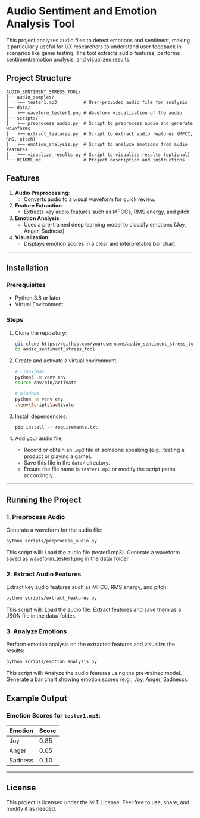 # Audio Sentiment and Emotion Analysis Tool

This project analyzes audio files to detect emotions and sentiment, making it particularly useful for UX researchers to understand user feedback in scenarios like game testing. The tool extracts audio features, performs sentiment/emotion analysis, and visualizes results.


## Project Structure
```
AUDIO_SENTIMENT_STRESS_TOOL/
├── audio_samples/
│   └── tester1.mp3          # User-provided audio file for analysis
├── data/
│   ├── waveform_tester1.png # Waveform visualization of the audio
├── scripts/
│   ├── preprocess_audio.py  # Script to preprocess audio and generate waveforms
│   ├── extract_features.py  # Script to extract audio features (MFCC, RMS, pitch)
│   ├── emotion_analysis.py  # Script to analyze emotions from audio features
│   └── visualize_results.py # Script to visualize results (optional)
└── README.md                # Project description and instructions
```



## Features

1. **Audio Preprocessing**:
   - Converts audio to a visual waveform for quick review.
2. **Feature Extraction**:
   - Extracts key audio features such as MFCCs, RMS energy, and pitch.
3. **Emotion Analysis**:
   - Uses a pre-trained deep learning model to classify emotions (Joy, Anger, Sadness).
4. **Visualization**:
   - Displays emotion scores in a clear and interpretable bar chart.

---

## Installation

### Prerequisites

- Python 3.8 or later
- Virtual Environment

### Steps

1. Clone the repository:

    ```bash
    git clone https://github.com/yourusername/audio_sentiment_stress_tool.git
    cd audio_sentiment_stress_tool
    ```

2. Create and activate a virtual environment:

    ```bash
    # Linux/Mac
    python3 -m venv env
    source env/bin/activate

    # Windows
    python -m venv env
    .\env\Scripts\activate
    ```

3. Install dependencies:

    ```bash
    pip install -r requirements.txt
    ```

4. Add your audio file:
    - Record or obtain an `.mp3` file of someone speaking (e.g., testing a product or playing a game).
    - Save this file in the `data/` directory.
    - Ensure the file name is `tester1.mp3` or modify the script paths accordingly.


---

## Running the Project

### 1. Preprocess Audio

Generate a waveform for the audio file:

```bash
python scripts/preprocess_audio.py
```

This script will:
Load the audio file (tester1.mp3).
Generate a waveform saved as waveform_tester1.png in the data/ folder.

### 2. Extract Audio Features
Extract key audio features such as MFCC, RMS energy, and pitch:

```bash
python scripts/extract_features.py
```
This script will:
Load the audio file.
Extract features and save them as a JSON file in the data/ folder.

### 3. Analyze Emotions
Perform emotion analysis on the extracted features and visualize the results:

```bash
python scripts/emotion_analysis.py
```

This script will:
Analyze the audio features using the pre-trained model.
Generate a bar chart showing emotion scores (e.g., Joy, Anger, Sadness).

## Example Output

### Emotion Scores for `tester1.mp3`:

| Emotion | Score |
|---------|-------|
| Joy     | 0.85  |
| Anger   | 0.05  |
| Sadness | 0.10  |

---


## License

This project is licensed under the MIT License. Feel free to use, share, and modify it as needed.
